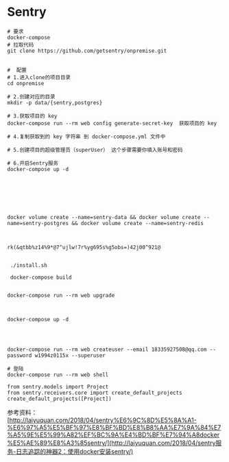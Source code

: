 # Sentry


```shell
# 要求
docker-compose
# 拉取代码
git clone https://github.com/getsentry/onpremise.git


#  配置
# 1.进入clone的项目目录
cd onpremise 

# 2.创建对应的目录
mkdir -p data/{sentry,postgres}  

# 3.获取项目的 key
docker-compose run --rm web config generate-secret-key  获取项目的 key

# 4.复制获取到的 key 字符串 到 docker-compose.yml 文件中

# 5.创建项目的超级管理员（superUser） 这个步骤需要你填入账号和密码

# 6.开启Sentry服务
docker-compose up -d  







docker volume create --name=sentry-data && docker volume create --name=sentry-postgres && docker volume create --name=sentry-redis



rk(&qtbb%z14%9*@7^ujlw!7r%yg695s%g5obs=)42j00^921@


 ./install.sh 
 
 docker-compose build


docker-compose run --rm web upgrade



docker-compose up -d




docker-compose run --rm web createuser --email 18335927508@qq.com --password w1994z0115x --superuser
```



```shell
# 登陆
docker-compose run --rm web shell

from sentry.models import Project
from sentry.receivers.core import create_default_projects
create_default_projects([Project])
```

参考资料：[http://laiyuquan.com/2018/04/sentry%E6%9C%8D%E5%8A%A1-%E6%97%A5%E5%BF%97%E8%BF%BD%E8%B8%AA%E7%9A%84%E7%A5%9E%E5%99%A82%EF%BC%9A%E4%BD%BF%E7%94%A8docker%E5%AE%89%E8%A3%85sentry/](http://laiyuquan.com/2018/04/sentry服务-日志追踪的神器2：使用docker安装sentry/)